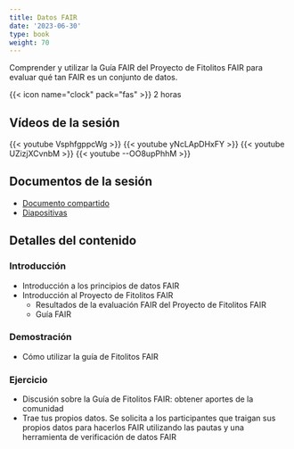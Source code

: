 ```yaml
---
title: Datos FAIR
date: '2023-06-30'
type: book
weight: 70
---
```


Comprender y utilizar la Guía FAIR del Proyecto de Fitolitos FAIR para evaluar qué tan FAIR es un conjunto de datos.

<!--more-->

{{< icon name="clock" pack="fas" >}} 2 horas

## Vídeos de la sesión

{{< youtube VsphfgppcWg >}}
{{< youtube yNcLApDHxFY >}}
{{< youtube UZizjXCvnbM >}}
{{< youtube --OO8upPhhM >}}

## Documentos de la sesión
- [Documento compartido](https://docs.google.com/document/d/1U2OmsnsyHGFk8ggeCxhhnrflVjP9SYTjhMESFd99574/edit?usp=sharing)
- [Diapositivas](LINK)

## Detalles del contenido
### Introducción 
- Introducción a los principios de datos FAIR
- Introducción al Proyecto de Fitolitos FAIR
  - Resultados de la evaluación FAIR del Proyecto de Fitolitos FAIR
  - Guía FAIR

### Demostración
- Cómo utilizar la guía de Fitolitos FAIR

### Ejercicio
- Discusión sobre la Guía de Fitolitos FAIR: obtener aportes de la comunidad
- Trae tus propios datos. Se solicita a los participantes que traigan sus propios datos para hacerlos FAIR utilizando las pautas y una herramienta de verificación de datos FAIR
